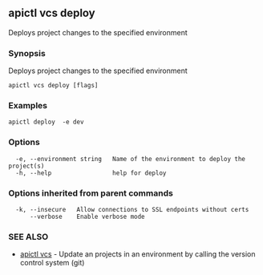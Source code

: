 ## apictl vcs deploy

Deploys project changes to the specified environment

### Synopsis

Deploys project changes to the specified environment

```
apictl vcs deploy [flags]
```

### Examples

```
apictl deploy  -e dev
```

### Options

```
  -e, --environment string   Name of the environment to deploy the project(s)
  -h, --help                 help for deploy
```

### Options inherited from parent commands

```
  -k, --insecure   Allow connections to SSL endpoints without certs
      --verbose    Enable verbose mode
```

### SEE ALSO

* [apictl vcs](apictl_vcs.md)	 - Update an projects in an environment by calling the version control system (git)

